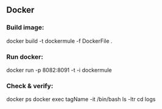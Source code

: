 ## Docker

### Build image:
docker build -t dockermule -f DockerFile .

### Run docker:
docker run -p 8082:8091 -t -i dockermule

### Check & verify:
docker ps
docker exec tagName -it /bin/bash
ls -ltr
cd logs
